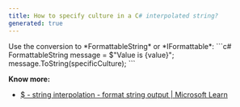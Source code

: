 ```yaml
---
title: How to specify culture in a C# interpolated string?
generated: true
---
```


<div markdown="1" class="ans">
Use the conversion to *FormattableString* or *IFormattable*:
```c#
FormattableString message = $"Value is {value}";
message.ToString(specificCulture);
```
</div>

**Know more:**
- [$ - string interpolation - format string output \| Microsoft Learn](https://learn.microsoft.com/en-us/dotnet/csharp/language-reference/tokens/interpolated)
